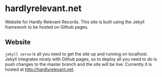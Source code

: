 # hardlyrelevant.net

Website for Hardly Relevant Records.  This site is built using the Jekyll framework to be hosted on Github pages.  

## Website

`jekyll serve` is all you need to get the site up and running on localhost.  Jekyll integrates nicely with Github pages, so to deploy all you need to do is push changes to the master branch and the site will be live.  Currently it is hosted at http://hardlyrelevant.net.
